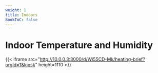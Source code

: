 ```yaml
---
weight: 1
title: Indoors
BookToC: false
---
```

# Indoor Temperature and Humidity
{{< iframe src="http://10.0.0.3:3000/d/Wi55CD-Mk/heating-brief?orgId=1&kiosk" height=1110 >}}
